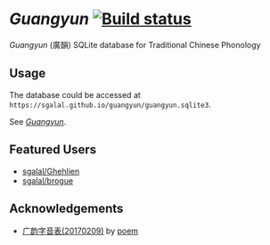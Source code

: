 # _Guangyun_ [![Build status](https://ci.appveyor.com/api/projects/status/94tnbkamru7vk0iu?svg=true)](https://ci.appveyor.com/project/chromezh/guangyun)

_Guangyun_ (廣韻) SQLite database for Traditional Chinese Phonology

## Usage

The database could be accessed at `https://sgalal.github.io/guangyun/guangyun.sqlite3`.

See [_Guangyun_](https://sgalal.github.io/Ghehlien/guangyun.html).

## Featured Users

* [sgalal/Ghehlien](https://github.com/sgalal/Ghehlien)
* [sgalal/brogue](https://github.com/sgalal/brogue)

## Acknowledgements

* [广韵字音表(20170209)](https://zhuanlan.zhihu.com/p/20430939) by [poem](https://www.zhihu.com/people/poem)
